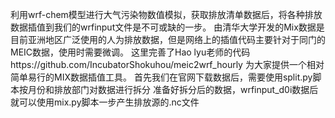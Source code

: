 利用wrf-chem模型进行大气污染物数值模拟，获取排放清单数据后，将各种排放数据插值到我们的wrfinput文件是不可或缺的一步。
由清华大学开发的Mix数据是目前亚洲地区广泛使用的人为排放数据，但是网络上的插值代码主要针对于同门的MEIC数据，使用时需要微调。
这里完善了Hao lyu老师的代码https://github.com/IncubatorShokuhou/meic2wrf_hourly  为大家提供一个相对简单易行的MIX数据插值工具。
首先我们在官网下载数据后，需要使用split.py脚本按月份和排放部门对数据进行拆分
准备好拆分后的数据，wrfinput_d0i数据后就可以使用mix.py脚本一步产生排放源的.nc文件
